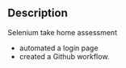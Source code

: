 
## Description

Selenium take home assessment 

- automated a login page
- created a Github workflow.


